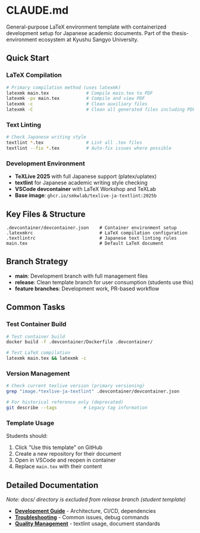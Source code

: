 # CLAUDE.md

General-purpose LaTeX environment template with containerized development setup for Japanese academic documents. Part of the thesis-environment ecosystem at Kyushu Sangyo University.

## Quick Start

### LaTeX Compilation
```bash
# Primary compilation method (uses latexmk)
latexmk main.tex              # Compile main.tex to PDF
latexmk -pv main.tex          # Compile and view PDF
latexmk -c                    # Clean auxiliary files
latexmk -C                    # Clean all generated files including PDF
```

### Text Linting
```bash
# Check Japanese writing style
textlint *.tex                # Lint all .tex files
textlint --fix *.tex          # Auto-fix issues where possible
```

### Development Environment
- **TeXLive 2025** with full Japanese support (platex/uplatex)
- **textlint** for Japanese academic writing style checking
- **VSCode devcontainer** with LaTeX Workshop and TeXLab
- **Base image**: `ghcr.io/smkwlab/texlive-ja-textlint:2025b`

## Key Files & Structure

```
.devcontainer/devcontainer.json    # Container environment setup
.latexmkrc                         # LaTeX compilation configuration
.textlintrc                        # Japanese text linting rules
main.tex                           # Default LaTeX document
```

## Branch Strategy

- **main**: Development branch with full management files
- **release**: Clean template branch for user consumption (students use this)
- **feature branches**: Development work, PR-based workflow

## Common Tasks

### Test Container Build
```bash
# Test container build
docker build -f .devcontainer/Dockerfile .devcontainer/

# Test LaTeX compilation
latexmk main.tex && latexmk -c
```

### Version Management
```bash
# Check current texlive version (primary versioning)
grep "image.*texlive-ja-textlint" .devcontainer/devcontainer.json

# For historical reference only (deprecated)
git describe --tags          # Legacy tag information
```

### Template Usage
Students should:
1. Click "Use this template" on GitHub
2. Create a new repository for their document
3. Open in VSCode and reopen in container
4. Replace `main.tex` with their content

## Detailed Documentation

*Note: docs/ directory is excluded from release branch (student template)*

- **[Development Guide](docs/CLAUDE-DEVELOPMENT.md)** - Architecture, CI/CD, dependencies
- **[Troubleshooting](docs/CLAUDE-TROUBLESHOOTING.md)** - Common issues, debug commands
- **[Quality Management](docs/CLAUDE-QUALITY.md)** - textlint usage, document standards
